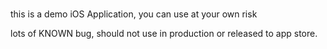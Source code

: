 # 
this is a demo iOS Application, you can use at your own risk

lots of KNOWN bug, should not use in production or released to app store. 

